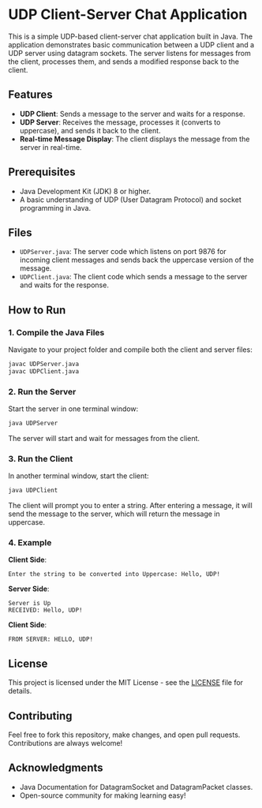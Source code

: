 # UDP Client-Server Chat Application

This is a simple UDP-based client-server chat application built in Java. The application demonstrates basic communication between a UDP client and a UDP server using datagram sockets. The server listens for messages from the client, processes them, and sends a modified response back to the client.

## Features

- **UDP Client**: Sends a message to the server and waits for a response.
- **UDP Server**: Receives the message, processes it (converts to uppercase), and sends it back to the client.
- **Real-time Message Display**: The client displays the message from the server in real-time.

## Prerequisites

- Java Development Kit (JDK) 8 or higher.
- A basic understanding of UDP (User Datagram Protocol) and socket programming in Java.

## Files

- `UDPServer.java`: The server code which listens on port 9876 for incoming client messages and sends back the uppercase version of the message.
- `UDPClient.java`: The client code which sends a message to the server and waits for the response.

## How to Run

### 1. Compile the Java Files
Navigate to your project folder and compile both the client and server files:

```bash
javac UDPServer.java
javac UDPClient.java
```

### 2. Run the Server
Start the server in one terminal window:

```bash
java UDPServer
```

The server will start and wait for messages from the client.

### 3. Run the Client
In another terminal window, start the client:

```bash
java UDPClient
```

The client will prompt you to enter a string. After entering a message, it will send the message to the server, which will return the message in uppercase.

### 4. Example

**Client Side**:
```
Enter the string to be converted into Uppercase: Hello, UDP!
```

**Server Side**:
```
Server is Up
RECEIVED: Hello, UDP!
```

**Client Side**:
```
FROM SERVER: HELLO, UDP!
```

## License

This project is licensed under the MIT License - see the [LICENSE](LICENSE) file for details.

## Contributing

Feel free to fork this repository, make changes, and open pull requests. Contributions are always welcome!

## Acknowledgments

- Java Documentation for DatagramSocket and DatagramPacket classes.
- Open-source community for making learning easy!
